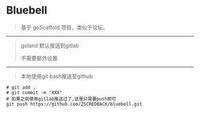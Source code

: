 # Bluebell

> 基于 goScaffold 项目，类似于论坛。

---

> goland 默认推送到gitlab
>
> 不需要额外设置

---

> 本地使用git bash推送至github

```shell
# git add .
# git commit -m "XXX"
# 如果之前使用gitlab推送过了,这里只需要push即可
git push https://github.com/ZSCREDBACK/bluebell.git
```
